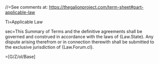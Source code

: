 //=See comments at: <a href="https://thegalionproject.com/term-sheet#part-applicable-law">https://thegalionproject.com/term-sheet#part-applicable-law</a>


Ti=Applicable Law

sec=This Summary of Terms and the definitive agreements shall be governed and construed in accordance with the laws of {Law.State}. Any dispute arising therefrom or in connection therewith shall be submitted to the exclusive jurisdiction of {Law.Forum.cl}.

=[G/Z/ol/Base]